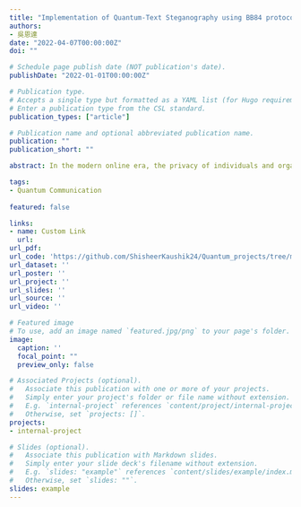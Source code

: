 ```yaml
---
title: "Implementation of Quantum-Text Steganography using BB84 protocol on an Interactive Module"
authors:
- 吳恩達
date: "2022-04-07T00:00:00Z"
doi: ""

# Schedule page publish date (NOT publication's date).
publishDate: "2022-01-01T00:00:00Z"

# Publication type.
# Accepts a single type but formatted as a YAML list (for Hugo requirements).
# Enter a publication type from the CSL standard.
publication_types: ["article"]

# Publication name and optional abbreviated publication name.
publication: ""
publication_short: ""

abstract: In the modern online era, the privacy of individuals and organizations is decreasing day by day. The search of high encryption standards with the use of keys always ends up in encryption techniques like AES, DES but they are suspected to be vulnerable to Quantum Computers. To tackle this respective dispute, this paper proposes a quantum steganographytechnique administered by BB84 key distribution protocol. This protocol uses plain text encoded into the cover file which dissociates the secret message dispatched between multiple parties. Subsequently, a stego object is created without altering the content of plain text which contain the secret message. These embedded messages are incorporated as phases of the entangled states and ultimately shared among respective parties in prior as a quantum keys, which are later utilized during retrieving the secret message from stego object by the corresponding party.

tags:
- Quantum Communication
  
featured: false

links:
- name: Custom Link
  url: 
url_pdf: 
url_code: 'https://github.com/ShisheerKaushik24/Quantum_projects/tree/master/Quantum-Secure-Communication-via-Steganography'
url_dataset: ''
url_poster: ''
url_project: ''
url_slides: ''
url_source: ''
url_video: ''

# Featured image
# To use, add an image named `featured.jpg/png` to your page's folder. 
image:
  caption: ''
  focal_point: ""
  preview_only: false

# Associated Projects (optional).
#   Associate this publication with one or more of your projects.
#   Simply enter your project's folder or file name without extension.
#   E.g. `internal-project` references `content/project/internal-project/index.md`.
#   Otherwise, set `projects: []`.
projects:
- internal-project

# Slides (optional).
#   Associate this publication with Markdown slides.
#   Simply enter your slide deck's filename without extension.
#   E.g. `slides: "example"` references `content/slides/example/index.md`.
#   Otherwise, set `slides: ""`.
slides: example
---
```


